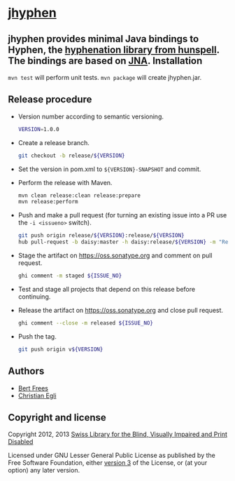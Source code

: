 [jhyphen][]
===========

jhyphen provides minimal Java bindings to Hyphen, the [hyphenation library from hunspell][hunspell]. The bindings are based on [JNA][].
Installation
------------

`mvn test` will perform unit tests.
`mvn package` will create jhyphen.jar.

Release procedure
-----------------
- Version number according to semantic versioning.

  ```sh
  VERSION=1.0.0
  ```
  
- Create a release branch.

  ```sh
  git checkout -b release/${VERSION}
  ```
  
- Set the version in pom.xml to `${VERSION}-SNAPSHOT` and commit.
- Perform the release with Maven.

  ```sh
  mvn clean release:clean release:prepare
  mvn release:perform
  ```
  
- Push and make a pull request (for turning an existing issue into a PR use the `-i <issueno>` switch).

  ```sh
  git push origin release/${VERSION}:release/${VERSION}
  hub pull-request -b daisy:master -h daisy:release/${VERSION} -m "Release version ${VERSION}"
  ```
  
- Stage the artifact on https://oss.sonatype.org and comment on pull request.

  ```sh
  ghi comment -m staged ${ISSUE_NO}
  ```
  
- Test and stage all projects that depend on this release before continuing.
- Release the artifact on https://oss.sonatype.org and close pull request.

  ```sh
  ghi comment --close -m released ${ISSUE_NO}
  ```
  
- Push the tag.

  ```sh
  git push origin v${VERSION}
  ```


Authors
-------

+ [Bert Frees](http://github.com/bertfrees)
+ [Christian Egli](http://github.com/egli)

Copyright and license
---------------------

Copyright 2012, 2013 [Swiss Library for the Blind, Visually Impaired and Print Disabled][sbs]

Licensed under GNU Lesser General Public License as published by the Free Software Foundation, either [version 3][lgpl] of the License, or (at your option) any later version.

[jhyphen]: http://github.com/sbsdev/jhyphen
[hunspell]: http://hunspell.sourceforge.net/
[jna]: https://github.com/twall/jna
[sbs]: http://www.sbs.ch
[lgpl]: http://www.gnu.org/licenses/lgpl.html
